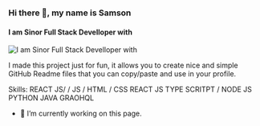 ### Hi there 👋, my name is Samson
#### I am Sinor Full Stack Develloper with
![I am Sinor Full Stack Develloper with](https://arturssmirnovs.github.io/github-profile-readme-generator/images/banner.png)

I made this project just for fun, it allows you to create nice and simple GitHub Readme files that you can copy/paste and use in your profile.

Skills: REACT JS/  / JS / HTML / CSS  REACT JS TYPE SCRITPT / NODE JS PYTHON JAVA  GRAOHQL 

- 🔭 I’m currently working on this page. 




